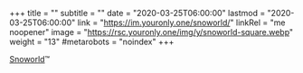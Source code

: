 +++
title = ""
subtitle = ""
date = "2020-03-25T06:00:00"
lastmod = "2020-03-25T06:00:00"
link = "https://im.youronly.one/snoworld/"
linkRel = "me noopener"
image = "https://rsc.youronly.one/img/y/snoworld-square.webp"
weight = "13"
#metarobots = "noindex"
+++

<a href="https://im.youronly.one/snoworld/" rel="me noopener" referrerpolicy="strict-origin-when-cross-origin">Snoworld</a>™

